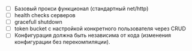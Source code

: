 - [ ] Базовый прокси функционал (стандартный net/http)
- [ ] health checks серверов
- [ ] gracefull shutdown
- [ ] token bucket с настройкой конкретного пользователя через CRUD
- [ ] Конфигурация должна быть независима от кода (изменения конфигурации без перекомпиляции).
